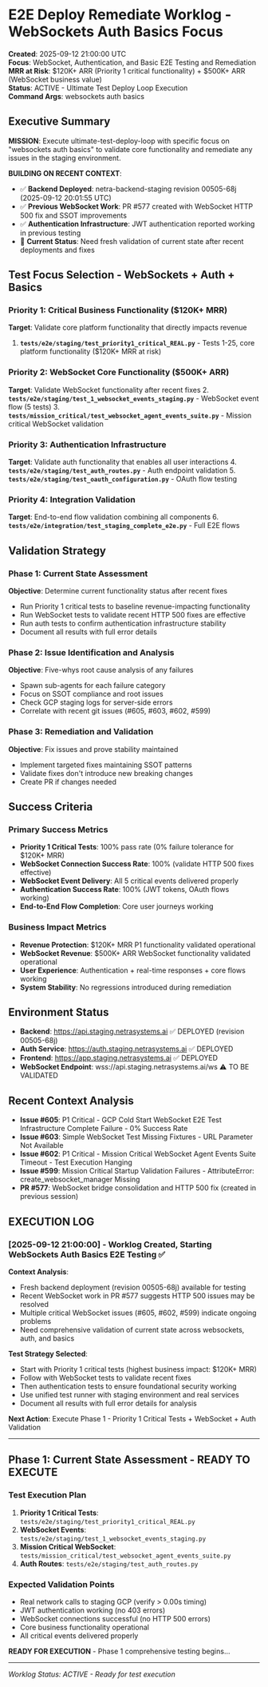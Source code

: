 # E2E Deploy Remediate Worklog - WebSockets Auth Basics Focus
**Created**: 2025-09-12 21:00:00 UTC  
**Focus**: WebSocket, Authentication, and Basic E2E Testing and Remediation  
**MRR at Risk**: $120K+ ARR (Priority 1 critical functionality) + $500K+ ARR (WebSocket business value)  
**Status**: ACTIVE - Ultimate Test Deploy Loop Execution  
**Command Args**: websockets auth basics

## Executive Summary
**MISSION**: Execute ultimate-test-deploy-loop with specific focus on "websockets auth basics" to validate core functionality and remediate any issues in the staging environment.

**BUILDING ON RECENT CONTEXT**:
- ✅ **Backend Deployed**: netra-backend-staging revision 00505-68j (2025-09-12 20:01:55 UTC)
- ✅ **Previous WebSocket Work**: PR #577 created with WebSocket HTTP 500 fix and SSOT improvements
- ✅ **Authentication Infrastructure**: JWT authentication reported working in previous testing
- 🎯 **Current Status**: Need fresh validation of current state after recent deployments and fixes

## Test Focus Selection - WebSockets + Auth + Basics

### Priority 1: Critical Business Functionality ($120K+ MRR)
**Target**: Validate core platform functionality that directly impacts revenue
1. **`tests/e2e/staging/test_priority1_critical_REAL.py`** - Tests 1-25, core platform functionality ($120K+ MRR at risk)

### Priority 2: WebSocket Core Functionality ($500K+ ARR)
**Target**: Validate WebSocket functionality after recent fixes
2. **`tests/e2e/staging/test_1_websocket_events_staging.py`** - WebSocket event flow (5 tests)
3. **`tests/mission_critical/test_websocket_agent_events_suite.py`** - Mission critical WebSocket validation

### Priority 3: Authentication Infrastructure
**Target**: Validate auth functionality that enables all user interactions
4. **`tests/e2e/staging/test_auth_routes.py`** - Auth endpoint validation
5. **`tests/e2e/staging/test_oauth_configuration.py`** - OAuth flow testing

### Priority 4: Integration Validation
**Target**: End-to-end flow validation combining all components
6. **`tests/e2e/integration/test_staging_complete_e2e.py`** - Full E2E flows

## Validation Strategy

### Phase 1: Current State Assessment
**Objective**: Determine current functionality status after recent fixes
- Run Priority 1 critical tests to baseline revenue-impacting functionality
- Run WebSocket tests to validate recent HTTP 500 fixes are effective
- Run auth tests to confirm authentication infrastructure stability
- Document all results with full error details

### Phase 2: Issue Identification and Analysis  
**Objective**: Five-whys root cause analysis of any failures
- Spawn sub-agents for each failure category
- Focus on SSOT compliance and root issues
- Check GCP staging logs for server-side errors
- Correlate with recent git issues (#605, #603, #602, #599)

### Phase 3: Remediation and Validation
**Objective**: Fix issues and prove stability maintained
- Implement targeted fixes maintaining SSOT patterns
- Validate fixes don't introduce new breaking changes
- Create PR if changes needed

## Success Criteria

### Primary Success Metrics
- **Priority 1 Critical Tests**: 100% pass rate (0% failure tolerance for $120K+ MRR)
- **WebSocket Connection Success Rate**: 100% (validate HTTP 500 fixes effective)
- **WebSocket Event Delivery**: All 5 critical events delivered properly
- **Authentication Success Rate**: 100% (JWT tokens, OAuth flows working)
- **End-to-End Flow Completion**: Core user journeys working

### Business Impact Metrics
- **Revenue Protection**: $120K+ MRR P1 functionality validated operational
- **WebSocket Revenue**: $500K+ ARR WebSocket functionality validated operational
- **User Experience**: Authentication + real-time responses + core flows working
- **System Stability**: No regressions introduced during remediation

## Environment Status
- **Backend**: https://api.staging.netrasystems.ai ✅ DEPLOYED (revision 00505-68j)
- **Auth Service**: https://auth.staging.netrasystems.ai ✅ DEPLOYED
- **Frontend**: https://app.staging.netrasystems.ai ✅ DEPLOYED  
- **WebSocket Endpoint**: wss://api.staging.netrasystems.ai/ws ⚠️ TO BE VALIDATED

## Recent Context Analysis
- **Issue #605**: P1 Critical - GCP Cold Start WebSocket E2E Test Infrastructure Complete Failure - 0% Success Rate
- **Issue #603**: Simple WebSocket Test Missing Fixtures - URL Parameter Not Available
- **Issue #602**: P1 Critical - Mission Critical WebSocket Agent Events Suite Timeout - Test Execution Hanging
- **Issue #599**: Mission Critical Startup Validation Failures - AttributeError: create_websocket_manager Missing
- **PR #577**: WebSocket bridge consolidation and HTTP 500 fix (created in previous session)

## EXECUTION LOG

### [2025-09-12 21:00:00] - Worklog Created, Starting WebSockets Auth Basics E2E Testing ✅

**Context Analysis**:
- Fresh backend deployment (revision 00505-68j) available for testing
- Recent WebSocket work in PR #577 suggests HTTP 500 issues may be resolved
- Multiple critical WebSocket issues (#605, #602, #599) indicate ongoing problems
- Need comprehensive validation of current state across websockets, auth, and basics

**Test Strategy Selected**:
- Start with Priority 1 critical tests (highest business impact: $120K+ MRR)
- Follow with WebSocket tests to validate recent fixes
- Then authentication tests to ensure foundational security working
- Use unified test runner with staging environment and real services
- Document all results with full error details for analysis

**Next Action**: Execute Phase 1 - Priority 1 Critical Tests + WebSocket + Auth Validation

---

## Phase 1: Current State Assessment - READY TO EXECUTE

### Test Execution Plan
1. **Priority 1 Critical Tests**: `tests/e2e/staging/test_priority1_critical_REAL.py`
2. **WebSocket Events**: `tests/e2e/staging/test_1_websocket_events_staging.py`
3. **Mission Critical WebSocket**: `tests/mission_critical/test_websocket_agent_events_suite.py`
4. **Auth Routes**: `tests/e2e/staging/test_auth_routes.py`

### Expected Validation Points
- Real network calls to staging GCP (verify > 0.00s timing)
- JWT authentication working (no 403 errors)
- WebSocket connections successful (no HTTP 500 errors)
- Core business functionality operational
- All critical events delivered properly

**READY FOR EXECUTION** - Phase 1 comprehensive testing begins...

---

*Worklog Status: ACTIVE - Ready for test execution*